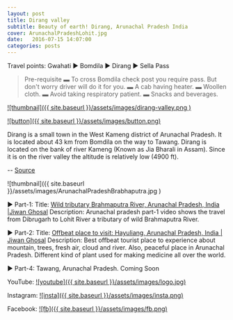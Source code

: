 ```yaml
---
layout: post
title: Dirang valley
subtitle: Beauty of earth! Dirang, Arunachal Pradesh India
cover: ArunachalPradeshLohit.jpg
date:   2016-07-15 14:07:00
categories: posts
---
```



Travel points: Gwahati ► Bomdila ► Dirang ► Sella Pass

> Pre-requisite
    ▬ To cross Bomdila check post  you require pass. But don't worry driver will do it for you.
    ▬ A cab having heater.
    ▬ Woollen cloth.
    ▬ Avoid taking respiratory patient.
    ▬ Snacks and beverages.


[![thumbnail]({{ site.baseurl }}/assets/images/dirang-valley.png )](https://youtu.be/KSOgOS-8h1k "thumbnail")

[![button]({{ site.baseurl }}/assets/images/button.png)](https://www.youtube.com/c/JiwanGhosal/?sub_confirmation=1 "button") 

Dirang is a small town in the West Kameng district of Arunachal Pradesh. It is located about 43 km from Bomdila on the way to Tawang. Dirang is located on the bank of river Kameng (Known as Jia Bharali in Assam). Since it is on the river valley the altitude is relatively low (4900 ft).

-- [Source](http://www.east-himalaya.com/dirang.php)

![thumbnail]({{ site.baseurl }}/assets/images/ArunachalPradeshBrabhaputra.jpg )

► Part-1:
Title: [Wild tributary Brahmaputra River, Arunachal Pradesh, India |Jiwan Ghosal](https://youtu.be/Jb9OpzRVlfc)
Description: Arunachal pradesh part-1 video shows the travel from Dibrugarh to Lohit River a tributary of wild Brahmaputra River. 

► Part-2:
Title: [Offbeat place to visit: Hayuliang, Arunachal Pradesh, India | Jiwan Ghosal](https://youtu.be/Jb9OpzRVlfc)
Description: Best offbeat tourist place to experience about mountain, trees, fresh air, cloud and river. Also, peaceful place in Arunachal Pradesh. Different kind of plant used for making medicine all over the world.

► Part-4: Tawang, Arunachal Pradesh. Coming Soon

YouTube: [![youtube]({{ site.baseurl }}/assets/images/logo.jpg)](https://www.youtube.com/c/JiwanGhosal "youtube")

Instagram: [![insta]({{ site.baseurl }}/assets/images/insta.png)](https://www.instagram.com/stchr_heart/ "insta") 

Facebook: [![fb]({{ site.baseurl }}/assets/images/fb.png)](https://www.facebook.com/jiwan.ghosal/ "fb")